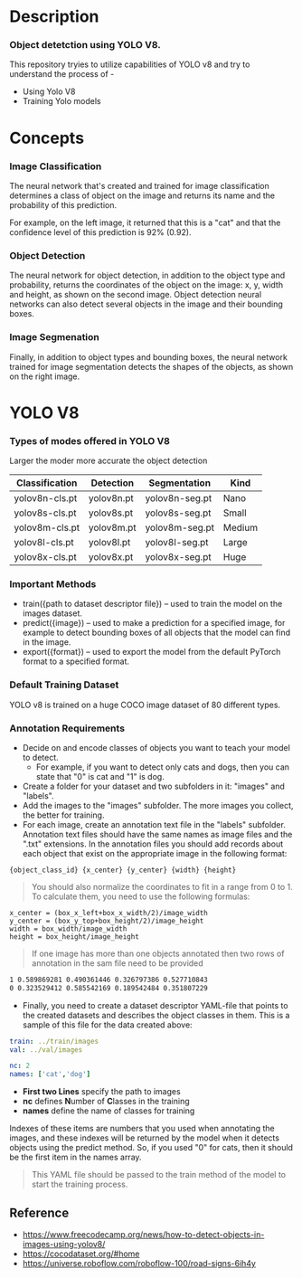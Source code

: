 # Description
### Object detetction using YOLO V8.
This repository tryies to utilize capabilities of YOLO v8 and try to understand the process of -
* Using Yolo V8
* Training Yolo models

# Concepts

### Image Classification
The neural network that's created and trained for image classification determines a class of object on the image and returns its name and the probability of this prediction.

For example, on the left image, it returned that this is a "cat" and that the confidence level of this prediction is 92% (0.92).

### Object Detection
The neural network for object detection, in addition to the object type and probability, returns the coordinates of the object on the image: x, y, width and height, as shown on the second image. Object detection neural networks can also detect several objects in the image and their bounding boxes.

### Image Segmenation
Finally, in addition to object types and bounding boxes, the neural network trained for image segmentation detects the shapes of the objects, as shown on the right image.


# YOLO V8
### Types of modes offered in YOLO V8

Larger the moder more accurate the object detection

|Classification	| Detection	| Segmentation	| Kind|
|--|--|--|--|
|yolov8n-cls.pt	| yolov8n.pt	| yolov8n-seg.pt	| Nano  |
|yolov8s-cls.pt	| yolov8s.pt	| yolov8s-seg.pt	| Small |
|yolov8m-cls.pt	| yolov8m.pt	| yolov8m-seg.pt	| Medium|
|yolov8l-cls.pt	| yolov8l.pt	| yolov8l-seg.pt	| Large |
|yolov8x-cls.pt	| yolov8x.pt	| yolov8x-seg.pt	| Huge  |

### Important Methods
* train({path to dataset descriptor file}) – used to train the model on the images dataset.
* predict({image}) – used to make a prediction for a specified image, for example to detect bounding boxes of all objects that the model can find in the image.
* export({format}) – used to export the model from the default PyTorch format to a specified format.

### Default Training Dataset
YOLO v8 is trained on a huge COCO image dataset of 80 different types.

### Annotation Requirements
* Decide on and encode classes of objects you want to teach your model to detect. 
  *  For example, if you want to detect only cats and dogs, then you can state that "0" is cat and "1" is dog.
* Create a folder for your dataset and two subfolders in it: "images" and "labels".
* Add the images to the "images" subfolder. The more images you collect, the better for training.
* For each image, create an annotation text file in the "labels" subfolder. Annotation text files should have the same names as image files and the ".txt" extensions. In the annotation files you should add records about each object that exist on the appropriate image in the following format:
```
{object_class_id} {x_center} {y_center} {width} {height}
```

> You should also normalize the coordinates to fit in a range from 0 to 1. To calculate them, you need to use the following formulas:

```
x_center = (box_x_left+box_x_width/2)/image_width
y_center = (box_y_top+box_height/2)/image_height
width = box_width/image_width
height = box_height/image_height
```
> If one image has more than one objects annotated then two rows of annotation in the sam file need to be provided
```txt
1 0.589869281 0.490361446 0.326797386 0.527710843
0 0.323529412 0.585542169 0.189542484 0.351807229
```

* Finally, you need to create a dataset descriptor YAML-file that points to the created datasets and describes the object classes in them. This is a sample of this file for the data created above:
```yaml
train: ../train/images
val: ../val/images

nc: 2
names: ['cat','dog']
```
* **First two Lines** specify the path to images
* **nc** defines **N**umber of **C**lasses in the training
* **names** define the name of classes for training

Indexes of these items are numbers that you used when annotating the images, and these indexes will be returned by the model when it detects objects using the predict method. So, if you used "0" for cats, then it should be the first item in the names array.

> This YAML file should be passed to the train method of the model to start the training process.


## Reference
* https://www.freecodecamp.org/news/how-to-detect-objects-in-images-using-yolov8/
* https://cocodataset.org/#home
* https://universe.roboflow.com/roboflow-100/road-signs-6ih4y